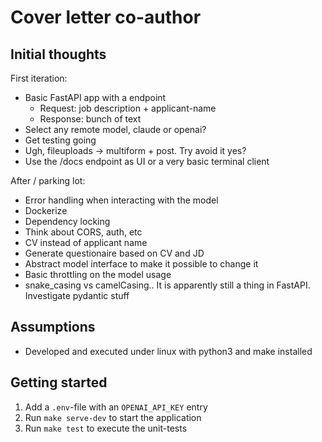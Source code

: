 # Cover letter co-author

## Initial thoughts

First iteration:

- Basic FastAPI app with a endpoint
  - Request: job description + applicant-name
  - Response: bunch of text
- Select any remote model, claude or openai?
- Get testing going
- Ugh, fileuploads -> multiform + post. Try avoid it yes?
- Use the /docs endpoint as UI or a very basic terminal client

After / parking lot:

- Error handling when interacting with the model
- Dockerize
- Dependency locking
- Think about CORS, auth, etc
- CV instead of applicant name
- Generate questionaire based on CV and JD
- Abstract model interface to make it possible to change it
- Basic throttling on the model usage
- snake_casing vs camelCasing.. It is apparently still a thing in FastAPI. Investigate pydantic stuff

## Assumptions

- Developed and executed under linux with python3 and make installed

## Getting started

1. Add a `.env`-file with an `OPENAI_API_KEY` entry
1. Run `make serve-dev` to start the application
1. Run `make test` to execute the unit-tests
